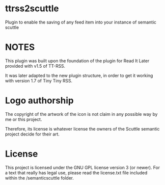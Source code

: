 ttrss2scuttle
=============

Plugin to enable the saving of any feed item into your instance of semantic scuttle


NOTES
=====

This plugin was built upon the foundation of the plugin for Read It Later provided with v1.5 of TT-RSS.

It was later adapted to the new plugin structure, in order to get it working with version 1.7 of Tiny Tiny RSS.


Logo authorship
===============
The copyright of the artwork of the icon is not claim in any possible way by me or this project.

Therefore, its license is whatever license the owners of the Scuttle semantic project decide for their art.


License
=======
This project is licensed under the GNU GPL license version 3 (or newer). For a text that really has legal use, please read the license.txt file included within the /semanticscuttle folder.
